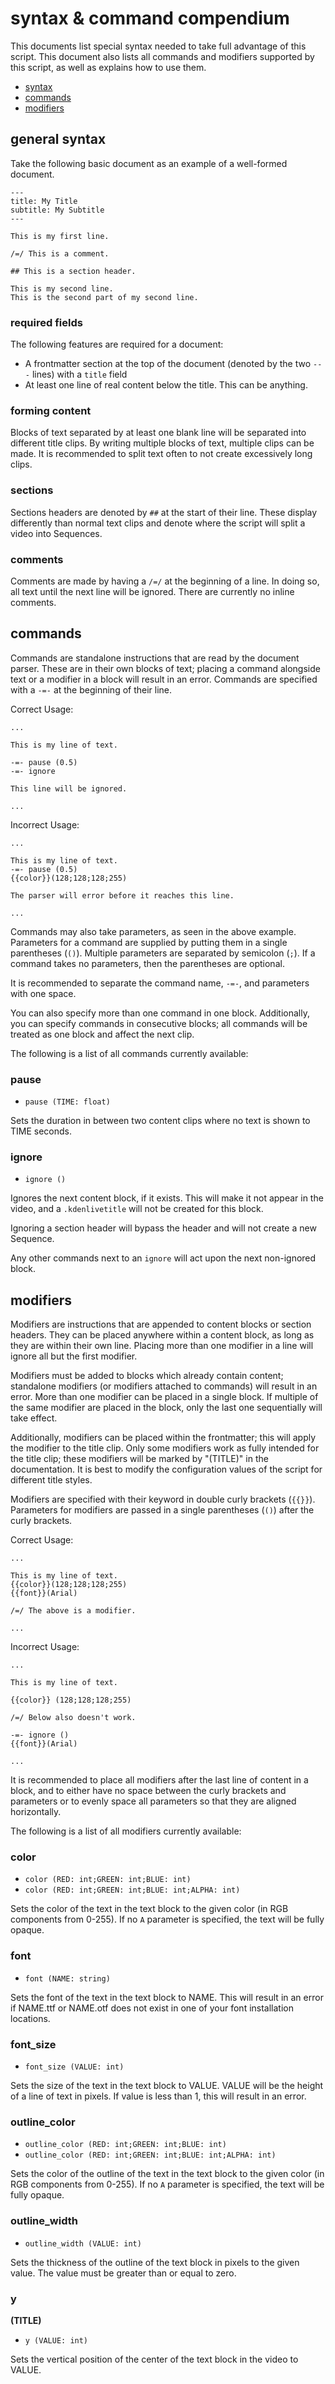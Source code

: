 # syntax & command compendium

This documents list special syntax needed to take full advantage of this script. This document also lists all commands and modifiers supported by this script, as well as explains how to use them.

- [syntax](#general-syntax)
- [commands](#commands)
- [modifiers](#modifiers)

## general syntax

Take the following basic document as an example of a well-formed document.

```
---
title: My Title
subtitle: My Subtitle
---

This is my first line.

/=/ This is a comment.

## This is a section header.

This is my second line.
This is the second part of my second line.
```

### required fields

The following features are required for a document:

- A frontmatter section at the top of the document (denoted by the two `---` lines) with a `title` field
- At least one line of real content below the title. This can be anything.

### forming content

Blocks of text separated by at least one blank line will be separated into different title clips. By writing multiple blocks of text, multiple clips can be made. It is recommended to split text often to not create excessively long clips.

### sections

Sections headers are denoted by `##` at the start of their line. These display differently than normal text clips and denote where the script will split a video into Sequences.

### comments

Comments are made by having a `/=/` at the beginning of a line. In doing so, all text until the next line will be ignored. There are currently no inline comments.



## commands

Commands are standalone instructions that are read by the document parser. These are in their own blocks of text; placing a command alongside text or a modifier in a block will result in an error. Commands are specified with a `-=-` at the beginning of their line.

Correct Usage:

```
...

This is my line of text.

-=- pause (0.5)
-=- ignore

This line will be ignored.

...
```

Incorrect Usage:

```
...

This is my line of text.
-=- pause (0.5)
{{color}}(128;128;128;255)

The parser will error before it reaches this line.

...
```

Commands may also take parameters, as seen in the above example. Parameters for a command are supplied by putting them in a single parentheses (`()`). Multiple parameters are separated by semicolon (`;`). If a command takes no parameters, then the parentheses are optional.

It is recommended to separate the command name, `-=-`, and parameters with one space.

You can also specify more than one command in one block. Additionally, you can specify commands in consecutive blocks; all commands will be treated as one block and affect the next clip.

The following is a list of all commands currently available:

### pause

- `pause (TIME: float)`

Sets the duration in between two content clips where no text is shown to TIME seconds.

### ignore

- `ignore ()`

Ignores the next content block, if it exists. This will make it not appear in the video, and a `.kdenlivetitle` will not be created for this block.

Ignoring a section header will bypass the header and will not create a new Sequence.

Any other commands next to an `ignore` will act upon the next non-ignored block.



## modifiers

Modifiers are instructions that are appended to content blocks or section headers. They can be placed anywhere within a content block, as long as they are within their own line. Placing more than one modifier in a line will ignore all but the first modifier. 

Modifiers must be added to blocks which already contain content; standalone modifiers (or modifiers attached to commands) will result in an error. More than one modifier can be placed in a single block. If multiple of the same modifier are placed in the block, only the last one sequentially will take effect.

Additionally, modifiers can be placed within the frontmatter; this will apply the modifier to the title clip. Only some modifiers work as fully intended for the title clip; these modifiers will be marked by "(TITLE)" in the documentation. It is best to modify the configuration values of the script for different title styles.

Modifiers are specified with their keyword in double curly brackets (`{{}}`). Parameters for modifiers are passed in a single parentheses (`()`) after the curly brackets.

Correct Usage:

```
...

This is my line of text.
{{color}}(128;128;128;255)
{{font}}(Arial)

/=/ The above is a modifier.

...
```

Incorrect Usage:

```
...

This is my line of text.

{{color}} (128;128;128;255)

/=/ Below also doesn't work.

-=- ignore ()
{{font}}(Arial)

...
```

It is recommended to place all modifiers after the last line of content in a block, and to either have no space between the curly brackets and parameters or to evenly space all parameters so that they are aligned horizontally.

The following is a list of all modifiers currently available:

### color

- `color (RED: int;GREEN: int;BLUE: int)`
- `color (RED: int;GREEN: int;BLUE: int;ALPHA: int)`

Sets the color of the text in the text block to the given color (in RGB components from 0-255). If no `A` parameter is specified, the text will be fully opaque.

### font

- `font (NAME: string)`

Sets the font of the text in the text block to NAME. This will result in an error if NAME.ttf or NAME.otf does not exist in one of your font installation locations.

### font_size

- `font_size (VALUE: int)`

Sets the size of the text in the text block to VALUE. VALUE will be the height of a line of text in pixels. If value is less than 1, this will result in an error.

### outline_color

- `outline_color (RED: int;GREEN: int;BLUE: int)`
- `outline_color (RED: int;GREEN: int;BLUE: int;ALPHA: int)`

Sets the color of the outline of the text in the text block to the given color (in RGB components from 0-255). If no `A` parameter is specified, the text will be fully opaque.

### outline_width

- `outline_width (VALUE: int)`

Sets the thickness of the outline of the text block in pixels to the given value. The value must be greater than or equal to zero.

### y

**(TITLE)**

- `y (VALUE: int)`

Sets the vertical position of the center of the text block in the video to VALUE.

